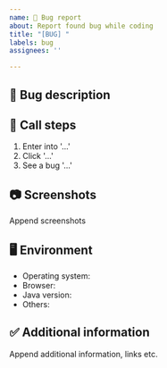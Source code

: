 ```yaml
---
name: 🐛 Bug report 
about: Report found bug while coding 
title: "[BUG] "
labels: bug
assignees: ''

---
```


## 🐛 Bug description 

<!-- Describe -->

## 🔁 Call steps 

1. Enter into '...'
2. Click '...'
3. See a bug '...'

## 📷 Screenshots

Append screenshots

## 🖥️ Environment

- Operating system:
- Browser:
- Java version:
- Others:

## ✅ Additional information 

Append additional information, links etc. 
